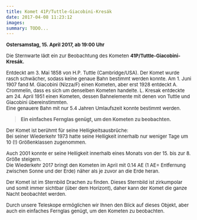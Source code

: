 ```yaml
---
title: Komet 41P/Tuttle-Giacobini-Kresák 
date: 2017-04-08 11:23:12
images: 
summary: TODO...
---
```

<p style="text-align: left;"><span size="2" style="font-size: small;"><span><strong>Ostersamstag, 15. April 2017, ab 19:00 Uhr</strong></span></span></p>

<span size="2" style="font-size: small;">Die Sternwarte lädt ein zur Beobachtung des Kometen __41P/Tuttle-Giacobini-Kresák.__</span>

<span size="2" style="font-size: small;">Entdeckt am 3. Mai 1858 von H.P. Tuttle (Cambridge/USA). Der Komet wurde rasch schwächer, sodass keine genaue Bahn bestimmt werden konnte. Am 1. Juni 1907 fand M. Giacobini (Nizza/F) einen Kometen, aber erst 1928 entdeckt A. Crommelin, dass es sich um denselben Kometen handelte. L. Kresak entdeckte am 24. April 1951 einen Kometen, dessen Bahnelemente mit denen von Tuttle und Giacobini übereinstimmten.  
</span><span style="font-size: small;">Eine genauere Bahn mit nur 5.4 Jahren Umlaufszeit konnte bestimmt werden.</span>

>  
> <span style="font-size: small;">__<span size="2">Ein einfaches Fernglas genügt, um den Kometen zu beobachten.</span>__</span>
> 

<span style="font-size: small;"></span><span size="2" style="font-size: small;">Der Komet ist berühmt für seine Helligkeitsausbrüche:   
Bei seiner Wiederkehr 1973 hatte seine Helligkeit </span><span size="2" style="font-size: small;">innerhalb nur weniger Tage um 10 (!) Größenklassen zugenommen. </span>

<span size="2" style="font-size: small;">Auch 2001 konnte er seine Helligkeit innerhalb eines Monats von der 15. bis zur 8. Größe steigern.  
Die Wiederkehr 2017 bringt den Kometen im April mit 0.14 AE (1 AE= Entfernung zwischen Sonne und der Erde) näher als je zuvor an die Erde heran.</span>

<span size="2" style="font-size: small;">Der Komet ist im Sternbild Drachen zu finden. Dieses Sternbild ist zirkumpolar und somit immer sichtbar (über dem Horizont), daher kann der Komet die ganze Nacht beobachtet werden.</span>

<span size="2" style="font-size: small;">Durch unsere Teleskope ermöglichen wir Ihnen den Blick auf dieses Objekt, aber auch ein einfaches Fernglas genügt, um den Kometen zu beobachten.</span>